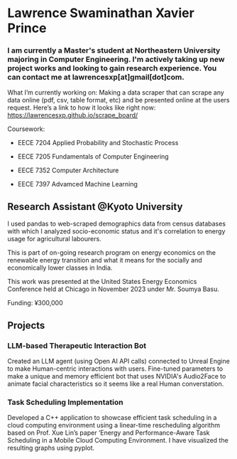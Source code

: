 # Lawrence Swaminathan Xavier Prince


### I am currently a Master's student at Northeastern University majoring in Computer Engineering. I'm actively taking up new project works and looking to gain research experience. You can contact me at lawrencesxp[at]gmail[dot]com.
 What I’m currently working on:[](https://lawrencesxp.github.io/#what-im-currently-working-on)
Making a data scraper that can scrape any data online (pdf, csv, table format, etc) and be presented online at the users request. Here’s a link to how it looks like right now: https://lawrencesxp.github.io/scrape_board/

Coursework:

* EECE 7204 Applied Probability and Stochastic Process

* EECE 7205 Fundamentals of Computer Engineering

* EECE 7352 Computer Architecture

* EECE 7397 Advamced Machine Learning

 ## Research Assistant @Kyoto University

I used pandas to web-scraped demographics data from census databases with which I analyzed socio-economic status and it's correlation to energy usage for agricultural labourers.

This is part of on-going research program on energy economics on the renewable energy transition and what it means for the socially and economically lower classes in India.

This work was presented at the United States Energy Economics Conference held at Chicago in November 2023 under Mr. Soumya Basu.

Funding: ¥300,000

## Projects
### LLM-based Therapeutic Interaction Bot
Created an LLM agent (using Open AI API calls) connected to Unreal Engine to make Human-centric interactions with users. Fine-tuned parameters to make a unique and memory efficient bot that uses NVIDIA's Audio2Face to animate facial characteristics so it seems like a real Human converstation.

### Task Scheduling Implementation

Developed a C++ application to showcase efficient task scheduling in a cloud computing environment using a linear-time rescheduling algorithm based on Prof. Xue Lin’s paper ‘Energy and Performance-Aware Task Scheduling in a Mobile Cloud Computing Environment. I have visualized the resulting graphs using pyplot.

  
 